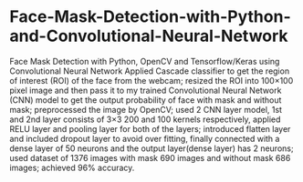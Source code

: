 # Face-Mask-Detection-with-Python-and-Convolutional-Neural-Network
Face Mask Detection with Python, OpenCV and Tensorflow/Keras using Convolutional Neural Network
Applied Cascade classifier to get the region of interest (ROI) of the face from the webcam; resized the ROI into 100×100 pixel image and then pass it to my trained Convolutional Neural Network (CNN) model to get the output probability of face with mask and without mask; preprocessed the image by OpenCV; used 2 CNN layer model, 1st and 2nd layer consists of 3×3 200 and 100 kernels respectively, applied RELU layer and pooling layer for both of the layers; introduced flatten layer and included dropout layer to avoid over fitting, finally connected with a dense layer of 50 neurons and the output layer(dense layer) has 2 neurons; used dataset of 1376 images with mask 690 images and without mask 686 images; achieved 96% accuracy.
